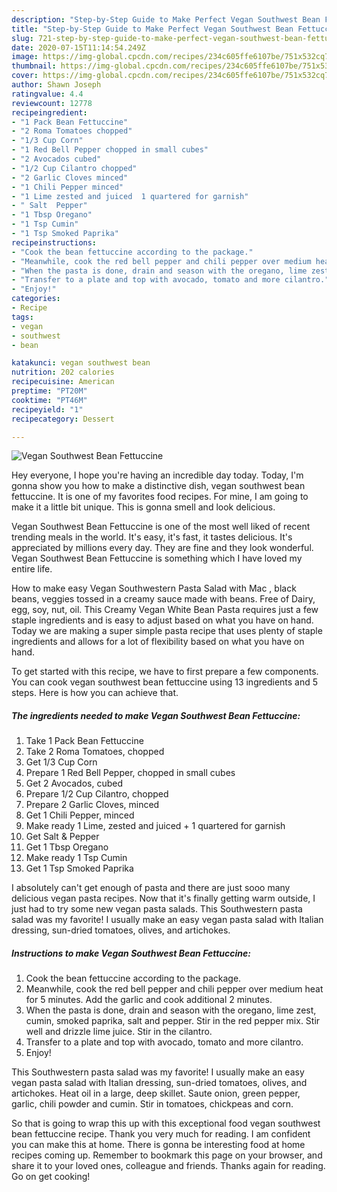 ```yaml
---
description: "Step-by-Step Guide to Make Perfect Vegan Southwest Bean Fettuccine"
title: "Step-by-Step Guide to Make Perfect Vegan Southwest Bean Fettuccine"
slug: 721-step-by-step-guide-to-make-perfect-vegan-southwest-bean-fettuccine
date: 2020-07-15T11:14:54.249Z
image: https://img-global.cpcdn.com/recipes/234c605ffe6107be/751x532cq70/vegan-southwest-bean-fettuccine-recipe-main-photo.jpg
thumbnail: https://img-global.cpcdn.com/recipes/234c605ffe6107be/751x532cq70/vegan-southwest-bean-fettuccine-recipe-main-photo.jpg
cover: https://img-global.cpcdn.com/recipes/234c605ffe6107be/751x532cq70/vegan-southwest-bean-fettuccine-recipe-main-photo.jpg
author: Shawn Joseph
ratingvalue: 4.4
reviewcount: 12778
recipeingredient:
- "1 Pack Bean Fettuccine"
- "2 Roma Tomatoes chopped"
- "1/3 Cup Corn"
- "1 Red Bell Pepper chopped in small cubes"
- "2 Avocados cubed"
- "1/2 Cup Cilantro chopped"
- "2 Garlic Cloves minced"
- "1 Chili Pepper minced"
- "1 Lime zested and juiced  1 quartered for garnish"
- " Salt  Pepper"
- "1 Tbsp Oregano"
- "1 Tsp Cumin"
- "1 Tsp Smoked Paprika"
recipeinstructions:
- "Cook the bean fettuccine according to the package."
- "Meanwhile, cook the red bell pepper and chili pepper over medium heat for 5 minutes. Add the garlic and cook additional 2 minutes."
- "When the pasta is done, drain and season with the oregano, lime zest, cumin, smoked paprika, salt and pepper. Stir in the red pepper mix. Stir well and drizzle lime juice. Stir in the cilantro."
- "Transfer to a plate and top with avocado, tomato and more cilantro."
- "Enjoy!"
categories:
- Recipe
tags:
- vegan
- southwest
- bean

katakunci: vegan southwest bean 
nutrition: 202 calories
recipecuisine: American
preptime: "PT20M"
cooktime: "PT46M"
recipeyield: "1"
recipecategory: Dessert

---
```



![Vegan Southwest Bean Fettuccine](https://img-global.cpcdn.com/recipes/234c605ffe6107be/751x532cq70/vegan-southwest-bean-fettuccine-recipe-main-photo.jpg)

Hey everyone, I hope you're having an incredible day today. Today, I'm gonna show you how to make a distinctive dish, vegan southwest bean fettuccine. It is one of my favorites food recipes. For mine, I am going to make it a little bit unique. This is gonna smell and look delicious.

Vegan Southwest Bean Fettuccine is one of the most well liked of recent trending meals in the world. It's easy, it's fast, it tastes delicious. It's appreciated by millions every day. They are fine and they look wonderful. Vegan Southwest Bean Fettuccine is something which I have loved my entire life.

How to make easy Vegan Southwestern Pasta Salad with Mac , black beans, veggies tossed in a creamy sauce made with beans. Free of Dairy, egg, soy, nut, oil. This Creamy Vegan White Bean Pasta requires just a few staple ingredients and is easy to adjust based on what you have on hand. Today we are making a super simple pasta recipe that uses plenty of staple ingredients and allows for a lot of flexibility based on what you have on hand.


To get started with this recipe, we have to first prepare a few components. You can cook vegan southwest bean fettuccine using 13 ingredients and 5 steps. Here is how you can achieve that.

<!--inarticleads1-->

##### The ingredients needed to make Vegan Southwest Bean Fettuccine:

1. Take 1 Pack Bean Fettuccine
1. Take 2 Roma Tomatoes, chopped
1. Get 1/3 Cup Corn
1. Prepare 1 Red Bell Pepper, chopped in small cubes
1. Get 2 Avocados, cubed
1. Prepare 1/2 Cup Cilantro, chopped
1. Prepare 2 Garlic Cloves, minced
1. Get 1 Chili Pepper, minced
1. Make ready 1 Lime, zested and juiced + 1 quartered for garnish
1. Get  Salt &amp; Pepper
1. Get 1 Tbsp Oregano
1. Make ready 1 Tsp Cumin
1. Get 1 Tsp Smoked Paprika


I absolutely can&#39;t get enough of pasta and there are just sooo many delicious vegan pasta recipes. Now that it&#39;s finally getting warm outside, I just had to try some new vegan pasta salads. This Southwestern pasta salad was my favorite! I usually make an easy vegan pasta salad with Italian dressing, sun-dried tomatoes, olives, and artichokes. 

<!--inarticleads2-->

##### Instructions to make Vegan Southwest Bean Fettuccine:

1. Cook the bean fettuccine according to the package.
1. Meanwhile, cook the red bell pepper and chili pepper over medium heat for 5 minutes. Add the garlic and cook additional 2 minutes.
1. When the pasta is done, drain and season with the oregano, lime zest, cumin, smoked paprika, salt and pepper. Stir in the red pepper mix. Stir well and drizzle lime juice. Stir in the cilantro.
1. Transfer to a plate and top with avocado, tomato and more cilantro.
1. Enjoy!


This Southwestern pasta salad was my favorite! I usually make an easy vegan pasta salad with Italian dressing, sun-dried tomatoes, olives, and artichokes. Heat oil in a large, deep skillet. Saute onion, green pepper, garlic, chili powder and cumin. Stir in tomatoes, chickpeas and corn. 

So that is going to wrap this up with this exceptional food vegan southwest bean fettuccine recipe. Thank you very much for reading. I am confident you can make this at home. There is gonna be interesting food at home recipes coming up. Remember to bookmark this page on your browser, and share it to your loved ones, colleague and friends. Thanks again for reading. Go on get cooking!
